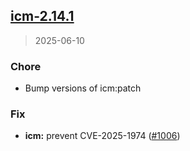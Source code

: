 
<a name="icm-2.14.1"></a>
## [icm-2.14.1](https://github.com/intershop/helm-charts/compare/icm-2.14.0...icm-2.14.1)

> 2025-06-10

### Chore

* Bump versions of icm:patch

### Fix

* **icm:** prevent CVE-2025-1974 ([#1006](https://github.com/intershop/helm-charts/issues/1006))

